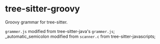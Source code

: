 # tree-sitter-groovy
Groovy grammar for tree-sitter.

`grammer.js` modified from tree-sitter-java's `grammer.js`;   
_automatic_semicolon modified from `scanner.c` from tree-sitter-javascripts;
